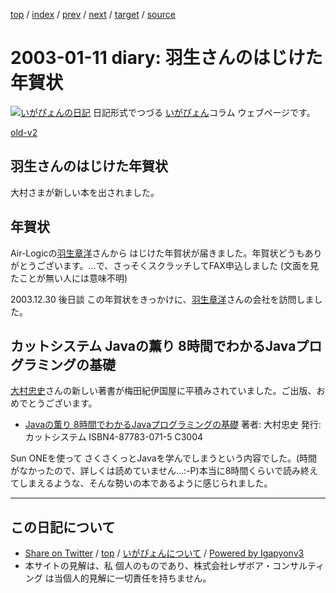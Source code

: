 [top](../index.html) 
 / [index](index.html) 
 / [prev](ig030110.html) 
 / [next](ig030114.html) 
 / [target](https://www.igapyon.jp/igapyon/diary/2003/ig030111.html) 
 / [source](https://github.com/igapyon/diary/blob/master/2003/ig030111.src.md) 

2003-01-11 diary: 羽生さんのはじけた年賀状
=====================================================================================================
[![いがぴょんの日記](https://www.igapyon.jp/igapyon/diary/images/iga200306s.jpg "いがぴょん")](https://www.igapyon.jp/igapyon/diary/memo/memoigapyon.html) 日記形式でつづる [いがぴょん](https://www.igapyon.jp/igapyon/diary/memo/memoigapyon.html)コラム ウェブページです。

[old-v2](ig030111-orig.html)

## 羽生さんのはじけた年賀状

大村さまが新しい本を出されました。


## 年賀状

Air-Logicの[羽生章洋](http://d.hatena.ne.jp/habuakihiro/)さんから はじけた年賀状が届きました。年賀状どうもありがとうございます。…で、さっそくスクラッチしてFAX申込しました (文面を見たことが無い人には意味不明)

2003.12.30 後日談 この年賀状をきっかけに、[羽生章洋](http://d.hatena.ne.jp/habuakihiro/)さんの会社を訪問しました。

## カットシステム Javaの薫り 8時間でわかるJavaプログラミングの基礎

[大村忠史](http://www.cutt.co.jp/book/4-87783-052-9.html)さんの新しい著書が梅田紀伊国屋に平積みされていました。ご出版、おめでとうございます。

* [Javaの薫り 8時間でわかるJavaプログラミングの基礎](http://www.cutt.co.jp/book/4-87783-071-5.html)
  著者: 大村忠史
  発行: カットシステム
  ISBN4-87783-071-5 C3004

Sun ONEを使って さくさくっとJavaを学んでしまうという内容でした。(時間がなかったので、詳しくは読めていません…:-P)本当に8時間くらいで読み終えてしまえるような、そんな勢いの本であるように感じられました。


----------------------------------------------------------------------------------------------------

## この日記について

* [Share on Twitter](https://twitter.com/intent/tweet?hashtags=igapyon%2Cdiary%2C%E3%81%84%E3%81%8C%E3%81%B4%E3%82%87%E3%82%93&text=%E7%BE%BD%E7%94%9F%E3%81%95%E3%82%93%E3%81%AE%E3%81%AF%E3%81%98%E3%81%91%E3%81%9F%E5%B9%B4%E8%B3%80%E7%8A%B6&url=https%3A%2F%2Fwww.igapyon.jp%2Figapyon%2Fdiary%2F2003%2Fig030111.html) / [top](../index.html) / [いがぴょんについて](https://www.igapyon.jp/igapyon/diary/memo/memoigapyon.html) / [Powered by Igapyonv3](https://github.com/igapyon/igapyonv3)
* 本サイトの見解は、私 個人のものであり、株式会社レザボア・コンサルティング は当個人的見解に一切責任を持ちません。 
